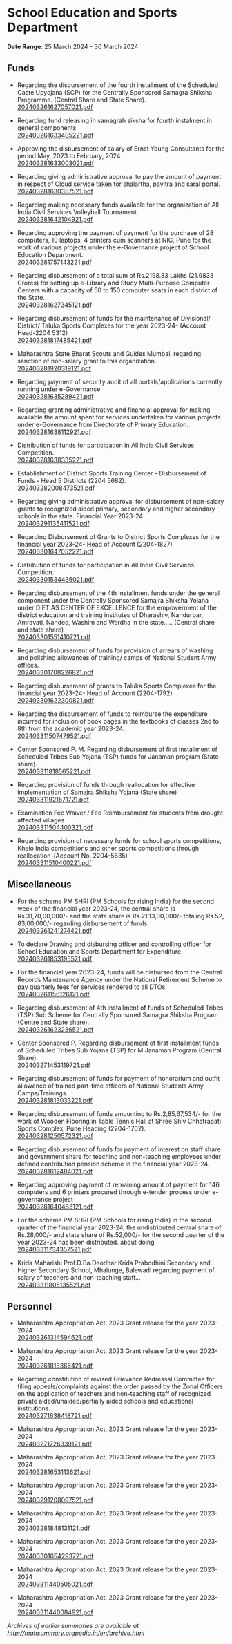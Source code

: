 # School Education and Sports Department

**Date Range**: 25 March 2024 - 30 March 2024


## Funds
- Regarding the disbursement of the fourth installment of the Scheduled Caste Upyojana (SCP) for the Centrally Sponsored Samagra Shiksha Programme. (Central Share and State Share).\
  [202403261627057021.pdf](https://gr.maharashtra.gov.in/Site/Upload/Government%20Resolutions/English/202403261627057021...pdf)

- Regarding fund releasing in samagrah siksha for fourth instalment in general components\
  [202403261633485221.pdf](https://gr.maharashtra.gov.in/Site/Upload/Government%20Resolutions/English/202403261633485221.pdf)

- Approving the disbursement of salary of Ernst  Young Consultants for the period May, 2023 to February, 2024\
  [202403281633003021.pdf](https://gr.maharashtra.gov.in/Site/Upload/Government%20Resolutions/English/202403281633003021.pdf)

- Regarding giving administrative approval to pay the amount of payment in respect of Cloud service taken for shalartha, pavitra and saral portal.\
  [202403281630357521.pdf](https://gr.maharashtra.gov.in/Site/Upload/Government%20Resolutions/English/202403281630357521.pdf)

- Regarding making necessary funds available for the organization of All India Civil Services Volleyball Tournament.\
  [202403281642104921.pdf](https://gr.maharashtra.gov.in/Site/Upload/Government%20Resolutions/English/202403281642104921.pdf)

- Regarding approving the payment of payment for the purchase of 28 computers, 10 laptops, 4 printers cum scanners at NIC, Pune for the work of various projects under the e-Governance project of School Education Department.\
  [202403281757143221.pdf](https://gr.maharashtra.gov.in/Site/Upload/Government%20Resolutions/English/202403281757143221.pdf)

- Regarding disbursement of a total sum of Rs.2198.33 Lakhs (21.9833 Crores) for setting up e-Library and Study Multi-Purpose Computer Centers with a capacity of 50 to 150 computer seats in each district of the State.\
  [202403281627345121.pdf](https://gr.maharashtra.gov.in/Site/Upload/Government%20Resolutions/English/202403281627345121.pdf)

- Regarding disbursement of funds for the maintenance of Divisional/ District/ Taluka Sports Complexes for the year 2023-24- (Account Head-2204 5312)\
  [202403281817485421.pdf](https://gr.maharashtra.gov.in/Site/Upload/Government%20Resolutions/English/202403281817485421.....pdf)

- Maharashtra State Bharat Scouts and Guides Mumbai, regarding sanction of non-salary grant to this organization.\
  [202403281920319121.pdf](https://gr.maharashtra.gov.in/Site/Upload/Government%20Resolutions/English/202403281920319121.pdf)

- Regarding payment of security audit of all portals/applications currently running under e-Governance\
  [202403281635289421.pdf](https://gr.maharashtra.gov.in/Site/Upload/Government%20Resolutions/English/202403281635289421.pdf)

- Regarding granting administrative and financial approval for making available the amount spent for services undertaken for various projects under e-Governance from Directorate of Primary Education.\
  [202403281638112921.pdf](https://gr.maharashtra.gov.in/Site/Upload/Government%20Resolutions/English/202403281638112921.pdf)

- Distribution of funds for participation in All India Civil Services Competition.\
  [202403281638335221.pdf](https://gr.maharashtra.gov.in/Site/Upload/Government%20Resolutions/English/202403281638335221...pdf)

- Establishment of District Sports Training Center - Disbursement of Funds - Head 5 Districts (2204 5682).\
  [202403282008473521.pdf](https://gr.maharashtra.gov.in/Site/Upload/Government%20Resolutions/English/202403282008473521.pdf)

- Regarding giving administrative approval for disbursement of non-salary grants to recognized aided primary, secondary and higher secondary schools in the state. Financial Year 2023-24\
  [202403291135411521.pdf](https://gr.maharashtra.gov.in/Site/Upload/Government%20Resolutions/English/202403291135411521.pdf)

- Regarding Disbursement of Grants to District Sports Complexes for the financial year 2023-24- Head of Account (2204-1827)\
  [202403301647052221.pdf](https://gr.maharashtra.gov.in/Site/Upload/Government%20Resolutions/English/202403301647052221.pdf)

- Distribution of funds for participation in All India Civil Services Competition.\
  [202403301534436021.pdf](https://gr.maharashtra.gov.in/Site/Upload/Government%20Resolutions/English/202403301534436021.pdf)

- Regarding disbursement of the 4th installment funds under the general component under the Centrally Sponsored Samajra Shiksha Yojana under DIET AS CENTER OF EXCELLENCE for the empowerment of the district education and training institutes of Dharashiv, Nandurbar, Amravati, Nanded, Washim and Wardha in the state..... (Central share and state share)\
  [202403301551410721.pdf](https://gr.maharashtra.gov.in/Site/Upload/Government%20Resolutions/English/202403301551410721.pdf)

- Regarding disbursement of funds for provision of arrears of washing and polishing allowances of training/ camps of National Student Army offices.\
  [202403301708226821.pdf](https://gr.maharashtra.gov.in/Site/Upload/Government%20Resolutions/English/202403301708226821.pdf)

- Regarding disbursement of grants to Taluka Sports Complexes for the financial year 2023-24- Head of Account (2204-1792)\
  [202403301622300821.pdf](https://gr.maharashtra.gov.in/Site/Upload/Government%20Resolutions/English/202403301622300821.pdf)

- Regarding the disbursement of funds to reimburse the expenditure incurred for inclusion of book pages in the textbooks of classes 2nd to 8th from the academic year 2023-24.\
  [202403311507479521.pdf](https://gr.maharashtra.gov.in/Site/Upload/Government%20Resolutions/English/202403311507479521.pdf)

- Center Sponsored P. M. Regarding disbursement of first installment of Scheduled Tribes Sub Yojana (TSP) funds for Janaman program (State share).\
  [202403311818565221.pdf](https://gr.maharashtra.gov.in/Site/Upload/Government%20Resolutions/English/202403311818565221.pdf)

- Regarding provision of funds through reallocation for effective implementation of Samajra Shiksha Yojana (State share)\
  [202403311921571721.pdf](https://gr.maharashtra.gov.in/Site/Upload/Government%20Resolutions/English/202403311921571721.pdf)

- Examination Fee Waiver / Fee Reimbursement for students from drought affected villages\
  [202403311504400321.pdf](https://gr.maharashtra.gov.in/Site/Upload/Government%20Resolutions/English/202403311504400321.pdf)

- Regarding provision of necessary funds for school sports competitions, Khelo India competitions and other sports competitions through reallocation-(Account No. 2204-5635)\
  [202403311510400221.pdf](https://gr.maharashtra.gov.in/Site/Upload/Government%20Resolutions/English/202403311510400221.pdf)

## Miscellaneous
- For the scheme PM SHRI (PM Schools for rising India) for the second week of the financial year 2023-24, the central share is Rs.31,70,00,000/- and the state share is Rs.21,13,00,000/- totaling Rs.52, 83,00,000/- regarding disbursement of funds.\
  [202403261241274421.pdf](https://gr.maharashtra.gov.in/Site/Upload/Government%20Resolutions/English/202403261241274421....pdf)

- To declare Drawing and disbursing officer and controlling officer for School Education and Sports Department for Expenditure.\
  [202403261853195521.pdf](https://gr.maharashtra.gov.in/Site/Upload/Government%20Resolutions/English/202403261853195521.pdf)

- For the financial year 2023-24, funds will be disbursed from the Central Records Maintenance Agency under the National Retirement Scheme to pay quarterly fees for services rendered to all DTOs.\
  [202403261156126121.pdf](https://gr.maharashtra.gov.in/Site/Upload/Government%20Resolutions/English/202403261156126121.pdf)

- Regarding disbursement of 4th installment of funds of Scheduled Tribes (TSP) Sub Scheme for Centrally Sponsored Samagra Shiksha Program (Centre and State share).\
  [202403261623236521.pdf](https://gr.maharashtra.gov.in/Site/Upload/Government%20Resolutions/English/202403261623236521.pdf)

- Center Sponsored P. Regarding disbursement of first installment funds of Scheduled Tribes Sub Yojana (TSP) for M Janaman Program (Central Share).\
  [202403271453119721.pdf](https://gr.maharashtra.gov.in/Site/Upload/Government%20Resolutions/English/202403271453119721.pdf)

- Regarding disbursement of funds for payment of honorarium and outfit allowance of trained part-time officers of National Students Army Camps/Trainings.\
  [202403281813033221.pdf](https://gr.maharashtra.gov.in/Site/Upload/Government%20Resolutions/English/202403281813033221.pdf)

- Regarding disbursement of funds amounting to Rs.2,85,67,534/- for the work of Wooden Flooring in Table Tennis Hall at Shree Shiv Chhatrapati Sports Complex, Pune  Heading (2204-1702).\
  [202403281250572321.pdf](https://gr.maharashtra.gov.in/Site/Upload/Government%20Resolutions/English/202403281250572321.pdf)

- Regarding disbursement of funds for payment of interest on staff share and government share for teaching and non-teaching employees under defined contribution pension scheme in the financial year 2023-24.\
  [202403281612484021.pdf](https://gr.maharashtra.gov.in/Site/Upload/Government%20Resolutions/English/202403281612484021.pdf)

- Regarding approving payment of remaining amount of payment for 146 computers and 6 printers procured through e-tender process under e-governance project\
  [202403281640483121.pdf](https://gr.maharashtra.gov.in/Site/Upload/Government%20Resolutions/English/202403281640483121.pdf)

- For the scheme PM SHRI (PM Schools for rising India) in the second quarter of the financial year 2023-24, the undistributed central share of Rs.28,000/- and state share of Rs.52,000/- for the second quarter of the year 2023-24 has been distributed. about doing\
  [202403311734357521.pdf](https://gr.maharashtra.gov.in/Site/Upload/Government%20Resolutions/English/202403311734357521.pdf)

- Krida Maharishi Prof.D.Ba.Deodhar Krida Prabodhini Secondary and Higher Secondary School, Mhalunge, Balewadi regarding payment of salary of teachers and non-teaching staff...\
  [202403311805135521.pdf](https://gr.maharashtra.gov.in/Site/Upload/Government%20Resolutions/English/202403311805135521.pdf)

## Personnel
- Maharashtra Appropriation Act, 2023 Grant release for the year 2023-2024\
  [202403261314594621.pdf](https://gr.maharashtra.gov.in/Site/Upload/Government%20Resolutions/English/202403261314594621.pdf)

- Maharashtra Appropriation Act, 2023 Grant release for the year 2023-2024\
  [202403261813366421.pdf](https://gr.maharashtra.gov.in/Site/Upload/Government%20Resolutions/English/202403261813366421.pdf)

- Regarding constitution of revised Grievance Redressal Committee for filing appeals/complaints against the order passed by the Zonal Officers on the application of teachers and non-teaching staff of recognized private aided/unaided/partially aided schools and educational institutions.\
  [202403271638418721.pdf](https://gr.maharashtra.gov.in/Site/Upload/Government%20Resolutions/English/202403271638418721.pdf)

- Maharashtra Appropriation Act, 2023 Grant release for the year 2023-2024\
  [202403271726339121.pdf](https://gr.maharashtra.gov.in/Site/Upload/Government%20Resolutions/English/202403271726339121.pdf)

- Maharashtra Appropriation Act, 2023 Grant release for the year 2023-2024\
  [202403281653113621.pdf](https://gr.maharashtra.gov.in/Site/Upload/Government%20Resolutions/English/202403281653113621.pdf)

- Maharashtra Appropriation Act, 2023 Grant release for the year 2023-2024\
  [202403291208097521.pdf](https://gr.maharashtra.gov.in/Site/Upload/Government%20Resolutions/English/202403291208097521.pdf)

- Maharashtra Appropriation Act, 2023 Grant release for the year 2023-2024\
  [202403281848131121.pdf](https://gr.maharashtra.gov.in/Site/Upload/Government%20Resolutions/English/202403281848131121.pdf)

- Maharashtra Appropriation Act, 2023 Grant release for the year 2023-2024\
  [202403301654293721.pdf](https://gr.maharashtra.gov.in/Site/Upload/Government%20Resolutions/English/202403301654293721.pdf)

- Maharashtra Appropriation Act, 2023 Grant release for the year 2023-2024\
  [202403311440505021.pdf](https://gr.maharashtra.gov.in/Site/Upload/Government%20Resolutions/English/202403311440505021.pdf)

- Maharashtra Appropriation Act, 2023 Grant release for the year 2023-2024\
  [202403311440084921.pdf](https://gr.maharashtra.gov.in/Site/Upload/Government%20Resolutions/English/202403311440084921.pdf)


*Archives of earlier summaries are available at http://mahsummary.orgpedia.in/en/archive.html*